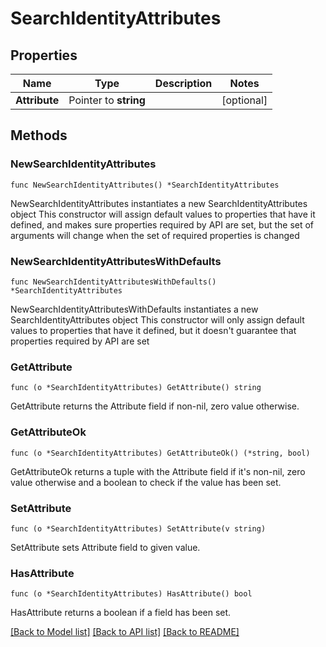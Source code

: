 # SearchIdentityAttributes

## Properties

Name | Type | Description | Notes
------------ | ------------- | ------------- | -------------
**Attribute** | Pointer to **string** |  | [optional] 

## Methods

### NewSearchIdentityAttributes

`func NewSearchIdentityAttributes() *SearchIdentityAttributes`

NewSearchIdentityAttributes instantiates a new SearchIdentityAttributes object
This constructor will assign default values to properties that have it defined,
and makes sure properties required by API are set, but the set of arguments
will change when the set of required properties is changed

### NewSearchIdentityAttributesWithDefaults

`func NewSearchIdentityAttributesWithDefaults() *SearchIdentityAttributes`

NewSearchIdentityAttributesWithDefaults instantiates a new SearchIdentityAttributes object
This constructor will only assign default values to properties that have it defined,
but it doesn't guarantee that properties required by API are set

### GetAttribute

`func (o *SearchIdentityAttributes) GetAttribute() string`

GetAttribute returns the Attribute field if non-nil, zero value otherwise.

### GetAttributeOk

`func (o *SearchIdentityAttributes) GetAttributeOk() (*string, bool)`

GetAttributeOk returns a tuple with the Attribute field if it's non-nil, zero value otherwise
and a boolean to check if the value has been set.

### SetAttribute

`func (o *SearchIdentityAttributes) SetAttribute(v string)`

SetAttribute sets Attribute field to given value.

### HasAttribute

`func (o *SearchIdentityAttributes) HasAttribute() bool`

HasAttribute returns a boolean if a field has been set.


[[Back to Model list]](../README.md#documentation-for-models) [[Back to API list]](../README.md#documentation-for-api-endpoints) [[Back to README]](../README.md)


